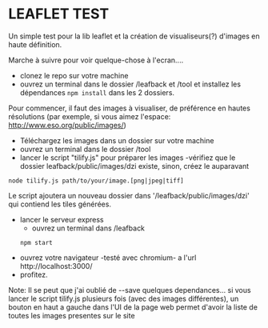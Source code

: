 # LEAFLET TEST
Un simple test pour la lib leaflet et la création de visualiseurs(?) d'images en haute définition.

Marche à suivre pour voir quelque-chose à l'ecran....
* clonez le repo sur votre machine
* ouvrez un terminal dans le dossier /leafback et /tool et installez les dépendances 
```npm install```
dans les 2 dossiers.

Pour commencer, il faut des images à visualiser, de préférence en hautes résolutions (par exemple, si vous aimez l'espace: http://www.eso.org/public/images/)
* Téléchargez les images dans un dossier sur votre machine
* ouvrez un terminal dans le dossier /tool
* lancer le script "tilify.js" pour préparer les images -vérifiez que le dossier leafback/public/images/dzi existe, sinon, créez le
auparavant
```
node tilify.js path/to/your/image.[png|jpeg|tiff]
```
Le script ajoutera un nouveau dossier dans '/leafback/public/images/dzi' qui contiend les tiles générées.
* lancer le serveur express 
  * ouvrez un terminal dans /leafback
  ```
  npm start
  ```
* ouvrez votre navigateur -testé avec chromium- a l'url http://localhost:3000/ 
* profitez.

Note:
  Il se peut que j'ai oublié de --save quelques dependances... 
  si vous lancer le script tilify.js plusieurs fois (avec des images différentes), un bouton en haut a gauche dans l'UI de la page web permet d'avoir la liste de toutes les images presentes sur le site
